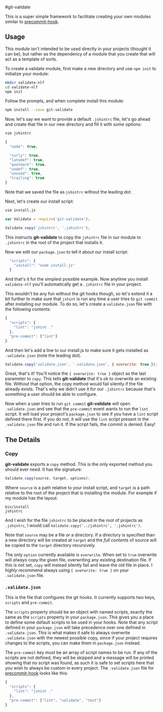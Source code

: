 #git-validate

This is a super simple framework to facilitate creating your own modules similar to [precommit-hook](https://github.com/nlf/precommit-hook).

## Usage

This module isn't intended to be used directly in your projects (thought it can be), but rather as the dependency of a module that you create that will act as a template of sorts.

To create a validate module, first make a new directory and use `npm init` to initialize your module:

```bash
mkdir validate-nlf
cd validate-nlf
npm init
```

Follow the prompts, and when complete install this module:

```bash
npm install --save git-validate
```

Now, let's say we want to provide a default `.jshintrc` file, let's go ahead and create that file in our new directory and fill it with some options:

```bash
vim jshintrc
```

```javascript
{
  "node": true,

  "curly": true,
  "latedef": true,
  "quotmark": true,
  "undef": true,
  "unused": true,
  "trailing": true
}
```

Note that we saved the file as `jshintrc` without the leading dot.

Next, let's create our install script:

```bash
vim install.js
```

```javascript
var Validate = require('git-validate');

Validate.copy('jshintrc', '.jshintrc');
```

This instructs **git-validate** to copy the `jshintrc` file in our module to `.jshintrc` in the root of the project that installs it.

Now we edit our `package.json` to tell it about our install script:

```javascript
  "scripts": {
    "install": "node install.js"
  }
```

And that's it for the simplest possible example. Now anytime you install `validate-nlf` you'll automatically get a `.jshintrc` file in your project.

This wouldn't be any fun without the git hooks though, so let's extend it a bit further to make sure that `jshint` is run any time a user tries to `git commit` after installing our module. To do so, let's create a `validate.json` file with the following contents:

```javascript
{
  "scripts": {
    "lint": "jshint ."
  },
  "pre-commit": ["lint"]
}
```

And then let's add a line to our install.js to make sure it gets installed as `.validate.json` (note the leading dot).

```javascript
Validate.copy('validate.json', '.validate.json', { overwrite: true });
```

Great, that's it! You'll notice the `{ overwrite: true }` object as the last parameter to `copy`. This tells **git-validate** that it's ok to overwrite an existing file. Without that option, the copy method would fail silently if the file already exists. That's why we didn't use it for our `.jshintrc` because that's something a user should be able to configure.

Now when a user tries to run `git commit` **git-validate** will open `.validate.json` and see that the `pre-commit` event wants to run the `lint` script. It will load your project's `package.json` to see if you have a `lint` script defined there first. If you do not, it will use the `lint` script present in the `.validate.json` file and run it. If the script fails, the commit is denied. Easy!


## The Details

### Copy

**git-validate** exports a `copy` method. This is the only exported method you should ever need. It has the signature:

```javascript
Validate.copy(source, target, options);
```

Where `source` is a path relative to your install script, and `target` is a path relative to the root of the project that is installing the module. For example if my module has the layout:

```
bin/install
jshintrc
```

And I wish for the file `jshintrc` to be placed in the root of projects as `.jshintrc`, I would call `Validate.copy('../jshintrc', '.jshintrc')`.

Note that `source` may be a file *or* a directory. If a directory is specified than a new directory will be created at `target` and the *full contents* of source will be copied to the `target` directory recursively.

The only `option` currently available is `overwrite`. When set to `true` overwrite will *always* copy the given file, overwriting any existing destination file. If this is not set, `copy` will instead silently fail and leave the old file in place. I *highly* recommend always using `{ overwrite: true }` on your `.validate.json` file.


### `.validate.json`

This is the file that configures the git hooks. It currently supports two keys, `scripts` and `pre-commit`.

The `scripts` property should be an object with named scripts, exactly the same as the `scripts` property in your `package.json`. This gives you a place to define some default scripts to be used in your hooks. Note that any script defined in your `package.json` will take precedence over one defined in `.validate.json`. This is what makes it safe to always overwrite `.validate.json` with the newest possible copy, since if your project requires changes to the scripts, you can make them in `package.json` instead.

The `pre-commit` key must be an array of script names to be run. If any of the scripts are not defined, they will be skipped and a message will be printed showing that no script was found, as such it is safe to set scripts here that you wish to always be custom in every project. The `.validate.json` file for [precommit-hook](https://github.com/nlf/precommit-hook) looks like this:


```javascript
{
  "scripts": {
    "lint": "jshint ."
  },
  "pre-commit": ["lint", "validate", "test"]
}
```
